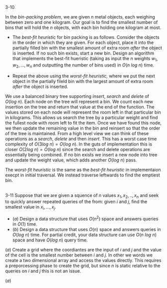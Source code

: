 3-10

In the *bin-packing problem*, we are given $n$ metal objects, each weighing between zero and one kilogram. Our goal is to find the smallest number of bins that will
hold the $n$ objects, with each bin holding one kilogram at most.

* The *best-fit heuristic* for bin packing is as follows.  Consider the objects in the order in which they are given.  For each object, place it into the partially filled bin with the smallest amount of extra room *after* the object is inserted. If no such bin exists, start a new bin.  Design an algorithm that implements the best-fit hueristic (taking as input the $n$ weights $w_1, w_2, ..., w_n$ and outputting the number of bins used) in $O(n \ log \ n)$ time.

* Repeat the above using the *worst-fit heuristic,* where we put the next object in the partially fileld bin with the largest amount of extra room *after* the object is inserted.

We use a balanced binary tree supporting *insert*, *search* and *delete* of $O(log \ n)$.
Each node on the tree will represent a bin.  We count each new insertion on the tree and return that value at the end of the function. The values stored on each node will represent the room left in that particular bin in kilograms.  This allows us search the tree by a particular weight and find the fullest node with room left to fit the item.  Once we have found this node, we then update the remaining value in the bin and 
reinsert so that the order of the tree is maintained.  From a high level view we can think of these operations as a *search*, *delete* and then *insert*.  This has a worst case time complexity of $O(3log \ n) = O(log \ n)$.  In the guts of implementation this is closer $O(2log \ n) = O(log \ n)$ since the search and delete operations are essentially being combined.  If no bin exists we insert a new node into tree and update the weight value, which adds another $O(log \ n)$ pass. 

The *worst-fit heuristic* is the same as the *best-fit heuristic* in implementaion execpt in initial traversal.  We instead traverse leftwards to find the emptiest bin.


\
3-11
Suppose that we are given a squence of $n$ values $x_1, x_2, .., x_n$ and seek to quickly answer repeated queries of the from: given $i$ and $j$, find the smallest value in $x_i,...,x_j$.

* ($a$) Design a data structure that uses $O(n^2)$ space and answers queries in $O(1)$ time.
* ($b$) Design a data structure that uses $O(n)$ space and answers queries in $O(log \ n)$ time. For partial credit, your data structure can use $O(n \ log \ n)$ space and have $O(log \ n)$ query time.

($a$)  Create a grid where the coordiantes are the input of $i$ and $j$ and the value of the cell is the smallest number between $i$ and $j$. In other we words we create a two dimensional array and access the values directly.  This requires a preporcessing phase to create the grid, but since $n$ is static relative to the queries on $i$ and $j$ this is not an issue.

($a$)
